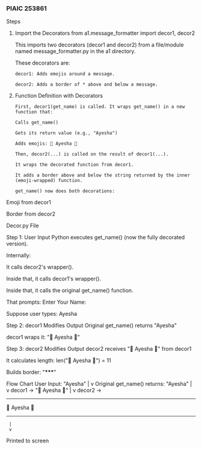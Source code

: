 <H3> PIAIC 253861</H3>

Steps

1.  Import the Decorators
    from a1.message_formatter import decor1, decor2

    This imports two decorators (decor1 and decor2) from a file/module named message_formatter.py in the a1 directory.

    These decorators are:

        decor1: Adds emojis around a message.

        decor2: Adds a border of * above and below a message.

2.  Function Definition with Decorators

        First, decor1(get_name) is called. It wraps get_name() in a new function that:

        Calls get_name()

        Gets its return value (e.g., "Ayesha")

        Adds emojis: 🎉 Ayesha 🎉

        Then, decor2(...) is called on the result of decor1(...).

        It wraps the decorated function from decor1.

        It adds a border above and below the string returned by the inner (emoji-wrapped) function.

        get_name() now does both decorations:

Emoji from decor1

Border from decor2

Decor.py File

Step 1: User Input
Python executes get_name() (now the fully decorated version).

Internally:

It calls decor2's wrapper().

Inside that, it calls decor1's wrapper().

Inside that, it calls the original get_name() function.

That prompts: Enter Your Name:

Suppose user types: Ayesha

Step 2: decor1 Modifies Output
Original get_name() returns "Ayesha"

decor1 wraps it: "🎉 Ayesha 🎉"

Step 3: decor2 Modifies Output
decor2 receives "🎉 Ayesha 🎉" from decor1

It calculates length: len("🎉 Ayesha 🎉") = 11

Builds border: "****\*\*\*****"

Flow Chart
User Input: "Ayesha"
|
v
Original get_name() returns: "Ayesha"
|
v
decor1 → "🎉 Ayesha 🎉"
|
v
decor2 →

---

🎉 Ayesha 🎉

---

     |
     v

Printed to screen
